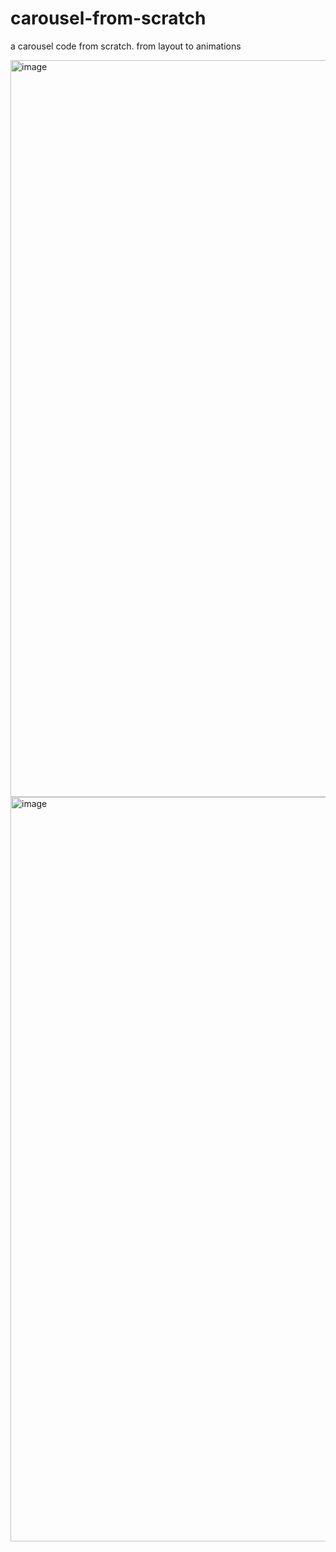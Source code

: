 # carousel-from-scratch
 a carousel code from scratch. from layout to animations

<img width="2735" height="1179" alt="image" src="https://github.com/user-attachments/assets/5f6922f4-5ac3-4499-a512-8206de3de62d" />

<img width="2735" height="1191" alt="image" src="https://github.com/user-attachments/assets/264981de-80fa-4b97-90b1-9fa1ba2ce2d1" />
